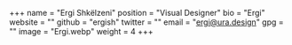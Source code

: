 +++
name = "Ergi Shkëlzeni"
position = "Visual Designer"
bio = "Ergi"
website = ""
github = "ergish"
twitter = ""
email = "ergi@ura.design"
gpg = ""
image = "Ergi.webp"
weight = 4
+++
